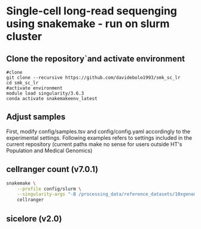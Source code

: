 # Single-cell long-read sequenging using snakemake - run on slurm cluster

## Clone the repository`and activate environment

```
#clone
git clone --recursive https://github.com/davidebolo1993/smk_sc_lr
cd smk_sc_lr
#activate environment
module load singularity/3.6.3
conda activate snakemakeenv_latest
```

## Adjust samples

First, modify config/samples.tsv and config/config.yaml accordingly to the experimental settings. Following examples refers to settings included in the current repository (current paths make no sense for users outside HT's Population and Medical Genomics)

## cellranger count (v7.0.1)

```bash
snakemake \
	--profile config/slurm \
	--singularity-args "-B /processing_data/reference_datasets/10xgenomics/2020-A/refdata-gex-GRCh38-2020-A,/project/alfredo/10x_experiment/Illumina_reads" \ #overall, one has to bind paths to Illumina FASTQ and 10X reference folder
	cellranger 
```

## sicelore (v2.0)

```

```
